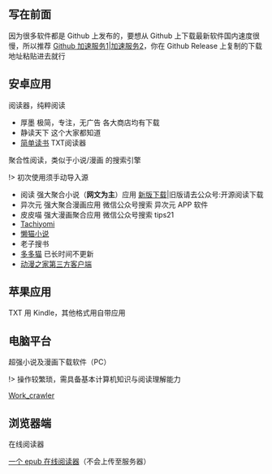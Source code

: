 ## 写在前面
因为很多软件都是 Github 上发布的，要想从 Github 上下载最新软件国内速度很慢，所以推荐 [Github 加速服务1](https://ghproxy.com)|[加速服务2](https://gh.argv.cc/)，你在 Github Release 上复制的下载地址粘贴进去就行

## 安卓应用
阅读器，纯粹阅读

*   厚墨 极简，专注，无广告 各大商店均有下载
*   静读天下 这个大家都知道
*   [简单读书](https://www.coolapk.com/apk/com.example.txtreader
) TXT阅读器

聚合性阅读，类似于小说/漫画 的搜索引擎  

!> 初次使用须手动导入源 
*   阅读 强大聚合小说（**网文为主**）应用    [新版下载](https://www.coolapk.com/apk/256030)|旧版请去公众号:开源阅读下载
*   异次元 强大聚合漫画应用 微信公众号搜索 异次元 APP 软件
*   皮皮喵 强大漫画聚合应用 微信公众号搜索 tips21 
*   [Tachiyomi](https://github.com/inorichi/tachiyomi/releases) 
*   [懒猫小说](https://www.coolapk.com/apk/com.youngpower.freenovel
)
*  老子搜书
* [多多猫](http://ddcat.noear.org/) 已长时间不更新
* [动漫之家第三方客户端](https://github.com/xiaoyaocz/dmzj_flutter/releases)
## 苹果应用

TXT 用 Kindle，其他格式用自带应用

## 电脑平台

超强小说及漫画下载软件（PC）
  
!> 操作较繁琐，需具备基本计算机知识与阅读理解能力

[Work_crawler](https://github.com/kanasimi/work_crawler)  

## 浏览器端

在线阅读器

[一个 epub 在线阅读器](https://epub.yunser.com)（不会上传至服务器）

